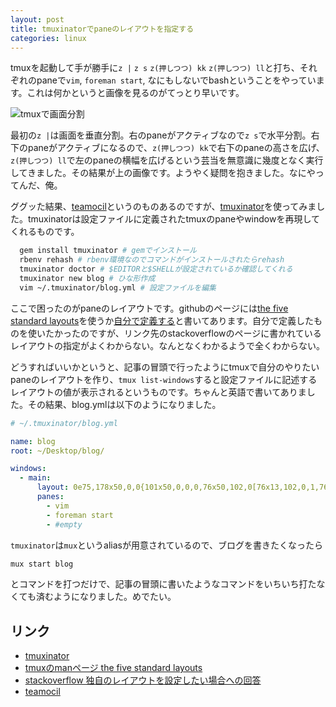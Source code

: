 ```yaml
---
layout: post
title: tmuxinatorでpaneのレイアウトを指定する
categories: linux
---
```

tmuxを起動して手が勝手に`z |` `z s` `z(押しつつ) kk` `z(押しつつ) ll`と打ち、それぞれのpaneで`vim`, `foreman start`, なにもしないでbashということをやっています。これは何かというと画像を見るのがてっとり早いです。

![tmuxで画面分割](/images/tmuxinator-layout.png)

最初の`z |`は画面を垂直分割。右のpaneがアクティブなので`z s`で水平分割。右下のpaneがアクティブになるので、`z(押しつつ) kk`で右下のpaneの高さを広げ、`z(押しつつ) ll`で左のpaneの横幅を広げるという芸当を無意識に幾度となく実行してきました。その結果が上の画像です。ようやく疑問を抱きました。なにやってんだ、俺。

ググッた結果、[teamocil](https://github.com/remiprev/teamocil)というのものあるのですが、[tmuxinator](https://github.com/aziz/tmuxinator)を使ってみました。tmuxinatorは設定ファイルに定義されたtmuxのpaneやwindowを再現してくれるものです。

``` bash
  gem install tmuxinator # gemでインストール
  rbenv rehash # rbenv環境なのでコマンドがインストールされたらrehash
  tmuxinator doctor # $EDITORと$SHELLが設定されているか確認してくれる
  tmuxinator new blog # ひな形作成
  vim ~/.tmuxinator/blog.yml # 設定ファイルを編集
```

ここで困ったのがpaneのレイアウトです。githubのページには[the five standard layouts](http://manpages.ubuntu.com/manpages/precise/en/man1/tmux.1.html#contenttoc6)を使うか[自分で定義する](http://stackoverflow.com/questions/9812000/specify-pane-percentage-in-tmuxinator-project/9976282#9976282)と書いてあります。自分で定義したものを使いたかったのですが、リンク先のstackoverflowのページに書かれているレイアウトの指定がよくわからない。なんとなくわかるようで全くわからない。

どうすればいいかというと、記事の冒頭で行ったようにtmuxで自分のやりたいpaneのレイアウトを作り、`tmux list-windows`すると設定ファイルに記述するレイアウトの値が表示されるというものです。ちゃんと英語で書いてありました。その結果、blog.ymlは以下のようになりました。

``` yaml
# ~/.tmuxinator/blog.yml

name: blog
root: ~/Desktop/blog/

windows:
  - main:
      layout: 0e75,178x50,0,0{101x50,0,0,0,76x50,102,0[76x13,102,0,1,76x36,102,14,2]}
      panes:
        - vim
        - foreman start
        - #empty
```

`tmuxinator`は`mux`というaliasが用意されているので、ブログを書きたくなったら

``` bash
mux start blog
```

とコマンドを打つだけで、記事の冒頭に書いたようなコマンドをいちいち打たなくても済むようになりました。めでたい。

## リンク
* [tmuxinator](https://github.com/aziz/tmuxinator)
* [tmuxのmanページ the five standard layouts](http://manpages.ubuntu.com/manpages/precise/en/man1/tmux.1.html#contenttoc6)
* [stackoverflow 独自のレイアウトを設定したい場合への回答](http://stackoverflow.com/questions/9812000/specify-pane-percentage-in-tmuxinator-project/9976282#9976282)
* [teamocil](https://github.com/remiprev/teamocil)

